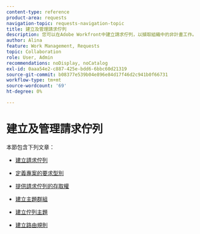 ```yaml
---
content-type: reference
product-area: requests
navigation-topic: requests-navigation-topic
title: 建立及管理請求佇列
description: 您可以在Adobe Workfront中建立請求佇列，以擷取組織中的非計畫工作。 以下文章說明如何設定專案以作為請求佇列。
author: Alina
feature: Work Management, Requests
topic: Collaboration
role: User, Admin
recommendations: noDisplay, noCatalog
exl-id: 0aaa54e2-c887-425e-bdd6-6bbc60d21319
source-git-commit: b08377e539b04e896e84d17f46d2c941b0f66731
workflow-type: tm+mt
source-wordcount: '69'
ht-degree: 0%

---
```


# 建立及管理請求佇列

本節包含下列文章：

* [建立請求佇列](../../../manage-work/requests/create-and-manage-request-queues/create-request-queue.md)
* [定義專案的要求型別](../../../manage-work/requests/create-and-manage-request-queues/define-request-types-for-project.md)
* [提供請求佇列的存取權](../../../manage-work/requests/create-and-manage-request-queues/provide-access-to-request-queues.md)
* [建立主題群組](../../../manage-work/requests/create-and-manage-request-queues/create-topic-groups.md)
* [建立佇列主題](../../../manage-work/requests/create-and-manage-request-queues/create-queue-topics.md)
* [建立路由規則](../../../manage-work/requests/create-and-manage-request-queues/create-routing-rules.md)

  <!--
  <li><a href="../../../manage-work/requests/create-and-manage-request-queues/queue-details-tab-overview.md" class="MCXref xref" xrefformat="{para}">Overview of the Queue Details tab in a project</a> </li>
  -->
